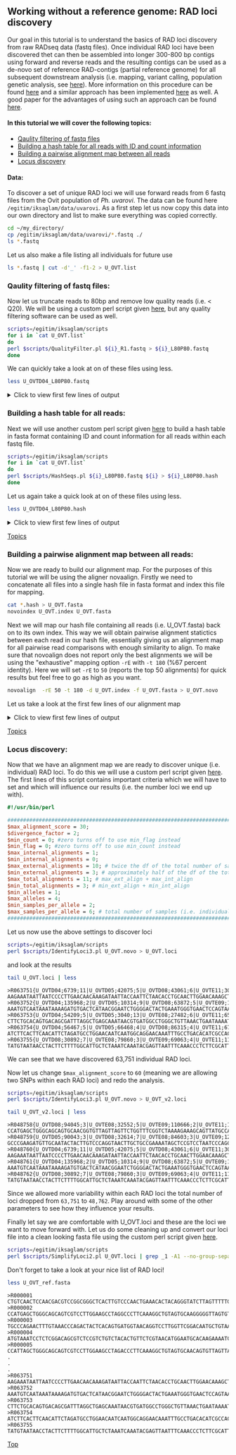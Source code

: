 ## Working without a reference genome: RAD loci discovery

Our goal in this tutorial is to understand the basics of RAD loci discovery from raw RADseq data (fastq files). Once individual RAD loci have been discovered thet can then be assembled into longer 300-800 bp contigs using forward and reverse reads and  the resulting contigs can be used as a de-novo set of reference RAD-contigs (partial reference genome) for all subsequent downstream analysis (i.e. mapping, variant calling, population genetic analysis, see [here](https://github.com/iksaglam/Zonguldak/blob/main/Files/Pop_Gen.md)). More information on this procedure can be found [here](https://onlinelibrary.wiley.com/doi/full/10.1111/mec.13732) and a similar approach has been implemented [here](https://onlinelibrary.wiley.com/doi/abs/10.1111/mec.15253) as well. A good paper for the advantages of using such an approach can be found [here](https://onlinelibrary.wiley.com/doi/full/10.1111/1755-0998.13324).


#### In this tutorial we will cover the following topics:
- [Qaulity filtering of fastq files](https://github.com/iksaglam/Zonguldak/blob/main/Files/ID_Loci.md#qaulity-filtering-of-fastq-files)
- [Building a hash table for all reads with ID and count information](https://github.com/iksaglam/Zonguldak/blob/main/Files/ID_Loci.md#building-a-hash-table-for-all-reads)
- [Building a pairwise alignment map between all reads](https://github.com/iksaglam/Zonguldak/blob/main/Files/ID_Loci.md#building-a-pairwise-alignment-map-between-all-reads)
- [Locus discovery](https://github.com/iksaglam/Zonguldak/blob/main/Files/ID_Loci.md#locus-discovery)

#### Data:
To discover a set of unique RAD loci we will use forward reads from 6 fastq files from the Ovit population of *Ph. uvarovi*. The data can be found here `/egitim/iksaglam/data/uvarovi`. As a first step let us now copy this data into our own directory and list to make sure everything was copied correctly.

```Bash
cd ~/my_directory/
cp /egitim/iksaglam/data/uvarovi/*.fastq ./
ls *.fastq
```

Let us also make a file listing all individuals for future use

```Bash
ls *.fastq | cut -d'_' -f1-2 > U_OVT.list
```


### Qaulity filtering of fastq files:

Now let us truncate reads to 80bp and remove low quality reads (i.e. < Q20). We will be using a custom perl script given [here](https://github.com/iksaglam/Zonguldak/blob/main/Scripts/QualityFilter.pl), but any quality filtering software can be used as well.

```Bash
scripts=/egitim/iksaglam/scripts
for i in `cat U_OVT.list`
do
perl $scripts/QualityFilter.pl ${i}_R1.fastq > ${i}_L80P80.fastq
done
```

We can quickly take a look at on of these files using less.

```Bash
less U_OVTD04_L80P80.fastq
```


<p><details><summary>Click to view first few lines of output</summary>

```
@HS1:444:C6AWNACXX:4:1101:1448:2123 2:N:0:TGACCA
CTACGTGCAGATCTTCAGGTGCTGGGGGAGCTGTGAGAAATGGGCGACCAGCATCGCAATATATTCGAATAGGGACAGTT
+
IIIIIEHIIIIIGGIIIIIFDAHGIIII@FEDG;7@==D@ACEE@B63>??<C>ABBD?@CCCDEEDA?ABCCDD?BD@C
@HS1:444:C6AWNACXX:4:1101:2428:2201 1:N:0:TGACCA
ATTACGCCGAGGTATTTGTATGAATTTACTACTTCTAGCCTCTGATTTCCACATGTGAAAACGTCCTTTGAAGAGATTCT
+
IIJJIIIGGFGGDGHGIGHHIICAHIGHIIJIIIGHC9CGGGGGGHHHE;?E@;??CBE>CCC=ABBCAC>CCC?CCCAC
@HS1:444:C6AWNACXX:4:1101:4611:2167 1:N:0:TGACCA
TGCTTTTAAAAAGTATGTTAGAAGAAGAATGTGACTCACGGTAGAATTATAATCACATCACGAATCCTAGTTAATTATTC
+
EGIJIJJIGHIIJCGIIIGIGIIIJIIJJJJIJJJJJJJJJFHHHIJIIIIIIGHJJGJHGHCEEFEEEECEECADDEFE
@HS1:444:C6AWNACXX:4:1101:5404:2136 1:N:0:TGACCA
AAGAGGAAAAATCAAATGCATGTGAAGGTCGTTTGAGCCTCTAGAGCTATCCGCCTTTTGGATGTCCAATACCACTACGA
```
</details><p>


### Building a hash table for all reads:
Next we will use another custom perl script given [here](https://github.com/iksaglam/Zonguldak/blob/main/Scripts/HashSeqs.pl) to build a hash table in fasta format containing ID and count information for all reads within each fastq file.  

```Bash
scripts=/egitim/iksaglam/scripts
for i in `cat U_OVT.list`
do
perl $scripts/HashSeqs.pl ${i}_L80P80.fastq ${i} > ${i}_L80P80.hash
done
```
Let us again take a quick look at on of these files using less.

```Bash
less U_OVTD04_L80P80.hash
```

<p><details><summary>Click to view first few lines of output</summary>

```
>U_OVTD04;1;4674
GCCATGACGGCCGAGCTCTGGAAGCGCAGGTCGGTCTTGAAGTCCTGAGCGATCTCCCTGACCAACCGCTGGAAGGGCAG
>U_OVTD04;2;4509
GATTTAAATTATATTTTAGGCCATAACTCAAAAACTATTGCAGATATTAACGTAATTCTTTCACGGAATTACACAGAAGA
>U_OVTD04;3;4185
AAGCCAGCGAGGCCTACTTGGTGGGACTTTTCGAAGACACCAACCTGTGCGCCATTCATGCCAAGCGAGTCACCATCATG
>U_OVTD04;4;4181
CGACACGCCCCATTCTGCTGTCACATAGATTGGAGCGCGCTGATGCCTCATTGCCGATTAATTACTACAGGCAAATTTAT
>U_OVTD04;5;3858
TCATCTGCATATAAGTGAAATGAACTGTATTTAAATACCGTGGATATGTCATTGATATATATGGAGAAACATAAAGGTCC
>U_OVTD04;6;3114
CTTACATCCACTATTCTCCCAATACGGCAGAAAATCAAGTGAAACTCTTCAGCGAAGATATAGATAGGCTGAGTAACTGG
>U_OVTD04;7;3095
ATCATCACTTCAACATTCTAGATGCCTGGAACAATCAATGGCAGGAACAAATTTGCCTGACACATCGCCACTTAATTGTA
>U_OVTD04;8;3029
TTGACTGCTGTTCGCCATGATGGTTGTCTGGACTTTAGTCGCTGCGGTAAAGGCTCTGGGAGCTCAGAGTGTATTGGCAG
>U_OVTD04;9;2416
CTGGTATTAAATAGATCAATATCGATAGAGTTTGAGAGGCGCATCATTCTATCAACTGGACTGTTGAAGCCATATTTAGT
>U_OVTD04;10;2129
TCATCTGAGACAACCCACAGAGAGATATCAACTGCTTAGAGAGTAGATCTAACTCTCGGACTCAGAGGGAGTAAGTTGTA
```
</details><p>  

[Topics](https://github.com/iksaglam/Zonguldak/blob/main/Files/ID_Loci.md#in-this-tutorial-we-will-cover-the-following-topics)

### Building a pairwise alignment map between all reads:
Now we are ready to build our alignment map. For the purposes of this tutorial we will be using the aligner novaalign. Firstly we need to concatenate all files into a single hash file in fasta format and index this file for mapping.

```Bash
cat *.hash > U_OVT.fasta
novoindex U_OVT.index U_OVT.fasta
```

Next we will map our hash file containing all reads (i.e. U_OVT.fasta) back on to its own index. This way we will obtain pairwise alignment statictics between each read in our hash file, essentially giving us an alignment map for all pairwise read comparisons with enough similarity to align. To make sure that novoalign does not report only the best alignments we will be using the "exhaustive" mapping option `-rE` with `-t 180` (%67 percent identity). Here we will set `-rE` to `50` (reports the top 50 alignments) for quick results but feel free to go as high as you want.
  
```Bash
novoalign  -rE 50 -t 180 -d U_OVT.index -f U_OVT.fasta > U_OVT.novo
```

Let us take a look at the first few lines of our alignment map

<p><details><summary>Click to view first few lines of output</summary>

```
# novoalign (V2.08.03 - Build Oct 16 2012 @ 12:37:58 - A short read aligner with qualities.
# (C) 2008,2009,2010,2011 NovoCraft Technologies Sdn Bhd.
# License file not found.
# Licensed for evaluation, educational, and not-for-profit use only.
#  novoalign -r E 50 -t 180 -d U_OVT.index -f U_OVT.fasta 
# Starting at Mon Jan 31 16:16:21 2022
# Interpreting input files as FASTA.
# Index Build Version: 2.8
# Hash length: 11
# Step size: 1
>U_OVTD04;1;4674        S       GCCATGACGGCCGAGCTCTGGAAGCGCAGGTCGGTCTTGAAGTCCTGAGCGATCTCCCTGACCAACCGCTGGAAGGGCAG        .       R       0       1       >U_OVTE11;1;10984       1       F       .       .       .
>U_OVTD04;1;4674        S       GCCATGACGGCCGAGCTCTGGAAGCGCAGGTCGGTCTTGAAGTCCTGAGCGATCTCCCTGACCAACCGCTGGAAGGGCAG        .       R       0       1       >U_OVTE08;1;9513        1       F       .       .       .
>U_OVTD04;1;4674        S       GCCATGACGGCCGAGCTCTGGAAGCGCAGGTCGGTCTTGAAGTCCTGAGCGATCTCCCTGACCAACCGCTGGAAGGGCAG        .       R       0       1       >U_OVTD05;1;10052       1       F       .       .       .
>U_OVTD04;1;4674        S       GCCATGACGGCCGAGCTCTGGAAGCGCAGGTCGGTCTTGAAGTCCTGAGCGATCTCCCTGACCAACCGCTGGAAGGGCAG        .       R       0       1       >U_OVTD08;1;14778       1       F       .       .       .
>U_OVTD04;1;4674        S       GCCATGACGGCCGAGCTCTGGAAGCGCAGGTCGGTCTTGAAGTCCTGAGCGATCTCCCTGACCAACCGCTGGAAGGGCAG        .       R       0       1       >U_OVTD04;1;4674        1       F       .       .       .
>U_OVTD04;1;4674        S       GCCATGACGGCCGAGCTCTGGAAGCGCAGGTCGGTCTTGAAGTCCTGAGCGATCTCCCTGACCAACCGCTGGAAGGGCAG        .       R       0       1       >U_OVTE09;1;20320       1       F       .       .       .
>U_OVTD04;1;4674        S       GCCATGACGGCCGAGCTCTGGAAGCGCAGGTCGGTCTTGAAGTCCTGAGCGATCTCCCTGACCAACCGCTGGAAGGGCAG        .       R       30      0       >U_OVTD04;135299;2      1       F       .       .       .       75T>G
>U_OVTD04;1;4674        S       GCCATGACGGCCGAGCTCTGGAAGCGCAGGTCGGTCTTGAAGTCCTGAGCGATCTCCCTGACCAACCGCTGGAAGGGCAG        .       R       30      0       >U_OVTE08;80772;3       1       F       .       .       .       73G>A
>U_OVTD04;1;4674        S       GCCATGACGGCCGAGCTCTGGAAGCGCAGGTCGGTCTTGAAGTCCTGAGCGATCTCCCTGACCAACCGCTGGAAGGGCAG        .       R       30      0       >U_OVTE08;3589;12       1       F       .       .       .       77C>G
>U_OVTD04;1;4674        S       GCCATGACGGCCGAGCTCTGGAAGCGCAGGTCGGTCTTGAAGTCCTGAGCGATCTCCCTGACCAACCGCTGGAAGGGCAG        .       R       30      0       >U_OVTE09;22664;7       1       F       .       .       .       20T>G
>U_OVTD04;1;4674        S       GCCATGACGGCCGAGCTCTGGAAGCGCAGGTCGGTCTTGAAGTCCTGAGCGATCTCCCTGACCAACCGCTGGAAGGGCAG        .       R       30      0       >U_OVTD08;40935;6       1       F       .       .       .       38C>T
>U_OVTD04;1;4674        S       GCCATGACGGCCGAGCTCTGGAAGCGCAGGTCGGTCTTGAAGTCCTGAGCGATCTCCCTGACCAACCGCTGGAAGGGCAG        .       R       30      0       >U_OVTD04;134146;2      1       F       .       .       .       57G>C
>U_OVTD04;1;4674        S       GCCATGACGGCCGAGCTCTGGAAGCGCAGGTCGGTCTTGAAGTCCTGAGCGATCTCCCTGACCAACCGCTGGAAGGGCAG        .       R       30      0       >U_OVTD05;30610;6       1       F       .       .       .       1T>G
>U_OVTD04;1;4674        S       GCCATGACGGCCGAGCTCTGGAAGCGCAGGTCGGTCTTGAAGTCCTGAGCGATCTCCCTGACCAACCGCTGGAAGGGCAG        .       R       30      0       >U_OVTE11;108248;2      1       F       .       .       .       2T>C
>U_OVTD04;1;4674        S       GCCATGACGGCCGAGCTCTGGAAGCGCAGGTCGGTCTTGAAGTCCTGAGCGATCTCCCTGACCAACCGCTGGAAGGGCAG        .       R       30      0       >U_OVTE09;4653;12       1       F       .       .       .       7T>A
>U_OVTD04;1;4674        S       GCCATGACGGCCGAGCTCTGGAAGCGCAGGTCGGTCTTGAAGTCCTGAGCGATCTCCCTGACCAACCGCTGGAAGGGCAG        .       R       30      0       >U_OVTE11;43254;5       1       F       .       .       .       22T>A
>U_OVTD04;1;4674        S       GCCATGACGGCCGAGCTCTGGAAGCGCAGGTCGGTCTTGAAGTCCTGAGCGATCTCCCTGACCAACCGCTGGAAGGGCAG        .       R       30      0       >U_OVTD05;8641;9        1       F       .       .       .       77T>G
>U_OVTD04;1;4674        S       GCCATGACGGCCGAGCTCTGGAAGCGCAGGTCGGTCTTGAAGTCCTGAGCGATCTCCCTGACCAACCGCTGGAAGGGCAG        .       R       30      0       >U_OVTE09;130083;2      1       F       .       .       .       9A>G
>U_OVTD04;1;4674        S       GCCATGACGGCCGAGCTCTGGAAGCGCAGGTCGGTCTTGAAGTCCTGAGCGATCTCCCTGACCAACCGCTGGAAGGGCAG        .       R       30      0       >U_OVTE09;3742;13       1       F       .       .       .       48C>A
>U_OVTD04;1;4674        S       GCCATGACGGCCGAGCTCTGGAAGCGCAGGTCGGTCTTGAAGTCCTGAGCGATCTCCCTGACCAACCGCTGGAAGGGCAG        .       R       30      0       >U_OVTD05;96175;3       1       F       .       .       .       61G>A
>U_OVTD04;1;4674        S       GCCATGACGGCCGAGCTCTGGAAGCGCAGGTCGGTCTTGAAGTCCTGAGCGATCTCCCTGACCAACCGCTGGAAGGGCAG        .       R       30      0       >U_OVTE11;12356;8       1       F       .       .       .       29T>G
>U_OVTD04;1;4674        S       GCCATGACGGCCGAGCTCTGGAAGCGCAGGTCGGTCTTGAAGTCCTGAGCGATCTCCCTGACCAACCGCTGGAAGGGCAG        .       R       30      0       >U_OVTE08;54664;4       1       F       .       .       .       80T>G
>U_OVTD04;1;4674        S       GCCATGACGGCCGAGCTCTGGAAGCGCAGGTCGGTCTTGAAGTCCTGAGCGATCTCCCTGACCAACCGCTGGAAGGGCAG        .       R       30      0       >U_OVTE09;81380;3       1       F       .       .       .       10T>G
>U_OVTD04;1;4674        S       GCCATGACGGCCGAGCTCTGGAAGCGCAGGTCGGTCTTGAAGTCCTGAGCGATCTCCCTGACCAACCGCTGGAAGGGCAG        .       R       30      0       >U_OVTD08;28511;7       1       F       .       .       .       20T>G
>U_OVTD04;1;4674        S       GCCATGACGGCCGAGCTCTGGAAGCGCAGGTCGGTCTTGAAGTCCTGAGCGATCTCCCTGACCAACCGCTGGAAGGGCAG        .       R       30      0       >U_OVTD08;3367;15       1       F       .       .       .       26T>G
>U_OVTD04;1;4674        S       GCCATGACGGCCGAGCTCTGGAAGCGCAGGTCGGTCTTGAAGTCCTGAGCGATCTCCCTGACCAACCGCTGGAAGGGCAG        .       R       30      0       >U_OVTE09;45064;5       1       F       .       .       .       39T>G
>U_OVTD04;1;4674        S       GCCATGACGGCCGAGCTCTGGAAGCGCAGGTCGGTCTTGAAGTCCTGAGCGATCTCCCTGACCAACCGCTGGAAGGGCAG        .       R       30      0       >U_OVTD08;2035;18       1       F       .       .       .       77T>G
>U_OVTD04;1;4674        S       GCCATGACGGCCGAGCTCTGGAAGCGCAGGTCGGTCTTGAAGTCCTGAGCGATCTCCCTGACCAACCGCTGGAAGGGCAG        .       R       30      0       >U_OVTE09;34851;6       1       F       .       .       .       50A>C
>U_OVTD04;1;4674        S       GCCATGACGGCCGAGCTCTGGAAGCGCAGGTCGGTCTTGAAGTCCTGAGCGATCTCCCTGACCAACCGCTGGAAGGGCAG        .       R       30      0       >U_OVTE08;85807;3       1       F       .       .       .       9A>G
>U_OVTD04;1;4674        S       GCCATGACGGCCGAGCTCTGGAAGCGCAGGTCGGTCTTGAAGTCCTGAGCGATCTCCCTGACCAACCGCTGGAAGGGCAG        .       R       30      0       >U_OVTE11;35151;5       1       F       .       .       .       76T>G
>U_OVTD04;1;4674        S       GCCATGACGGCCGAGCTCTGGAAGCGCAGGTCGGTCTTGAAGTCCTGAGCGATCTCCCTGACCAACCGCTGGAAGGGCAG        .       R       30      0       >U_OVTD05;5820;10       1       F       .       .       .       29T>G
```
</details><p>  

[Topics](https://github.com/iksaglam/Zonguldak/blob/main/Files/ID_Loci.md#in-this-tutorial-we-will-cover-the-following-topics)  
  
### Locus discovery:
Now that we have an alignment map we are ready to discover unique (i.e. individual) RAD loci. To do this we will use a custom perl script given [here](https://github.com/iksaglam/Zonguldak/blob/main/Scripts/IdentifyLoci3.pl). The first lines of this script contains important criteria which we will have to set and which will influence our results (i.e. the number loci we end up with).

```Perl
#!/usr/bin/perl

#######################################################################################
$max_alignment_score = 30;
$divergence_factor = 2;
$min_count = 0; #zero turns off to use min_flag instead
$min_flag = 0; #zero turns off to use min_count instead
$max_internal_alignments = 1;
$min_internal_alignments = 0;
$max_external_alignments = 10; # twice the df of the total number of samples (i.e. individuals) in the alignment
$min_external_alignments = 3; # approximately half of the df of the total number of samples (i.e. individuals) in the alignment
$max_total_alignments = 11; # max_ext_align + max_int_align
$min_total_alignments = 3; # min_ext_align + min_int_align
$min_alleles = 1;
$max_alleles = 4;
$min_samples_per_allele = 2;
$max_samples_per_allele = 6; # total number of samples (i.e. individuals) in the alignment
#######################################################################################
```

Let us now use the above settings to discover loci 

```Bash
scripts=/egitim/iksaglam/scripts
perl $scripts/IdentifyLoci3.pl U_OVT.novo > U_OVT.loci
```
and look at the results
```  Bash
tail U_OVT.loci | less 
```  

```
>R063751{U_OVTD04;6739;11|U_OVTD05;42075;5|U_OVTD08;43061;6|U_OVTE11;30125;6}
AAGAAATAATTAATCCCCTTGAACAACAAAGATAATTACCAATTCTAACACCTGCAACTTGGAACAAAGCTGAAGAATAA
>R063752{U_OVTD04;135968;2|U_OVTD05;10314;9|U_OVTD08;63872;5|U_OVTE09;131719;2}
AAATGTCAATAAATAAAAGATGTGACTCATAACGGAATCTGGGGACTACTGAAATGGGTGAACTCCAGTAATTTTTTTGT
>R063753{U_OVTD04;54209;5|U_OVTD05;3040;13|U_OVTE08;27482;6|U_OVTE11;65041;4}
CTTCTGCACAGTGACAGCGATTTAGGCTGAGCAAATAACGTGATGGCCTGGGCTGTTAAACTGAATAAAATTTGAACGGT
>R063754{U_OVTD04;56467;5|U_OVTD05;66468;4|U_OVTD08;86315;4|U_OVTE11;67825;4}
ATCTTCACTTCAACATTCTAGATGCCTGGAACAATCAATGGCAGGAACAAATTTGCCTGACACATCGCCACTCCTTGGGA
>R063755{U_OVTD08;30892;7|U_OVTE08;79860;3|U_OVTE09;69063;4|U_OVTE11;116063;2}
TATGTAATAACCTACTTCTTTTGGCATTGCTCTAAATCAAATACGAGTTAATTTCAAACCCTCTTCGCATTATACTAAGG
```
We can see that we have discovered 63,751 individual RAD loci.
  
Now let us change `$max_alignment_score` to `60` (meaning we are allowing two SNPs within each RAD loci) and redo the analysis.
  
```Bash
scripts=/egitim/iksaglam/scripts
perl $scripts/IdentifyLoci3.pl U_OVT.novo > U_OVT_v2.loci
```  
```Bash
tail U_OVT_v2.loci | less 
```    
```
>R048758{U_OVTD08;94045;3|U_OVTE08;32552;5|U_OVTE09;110666;2|U_OVTE11;17694;7}
CCATGAGCTGGGCAGCAGTGCAACGGTGTTAGTTAGTTCTGGTTTCGGTCTAAAAGAAAGCAGTTATGCCAAGAGATAGC
>R048759{U_OVTD05;90043;3|U_OVTD08;32614;7|U_OVTE08;84603;3|U_OVTE09;128650;2|U_OVTE11;46068;5}
GCCCGAAGATGTTGCAATACTACTTGTCCCAGGTAACTTGCTGCCGAAAATAGCTCCGTCCTAATCCCAGCTGACTGCTG
>R048760{U_OVTD04;6739;11|U_OVTD05;42075;5|U_OVTD08;43061;6|U_OVTE11;30125;6}
AAGAAATAATTAATCCCCTTGAACAACAAAGATAATTACCAATTCTAACACCTGCAACTTGGAACAAAGCTGAAGAATAA
>R048761{U_OVTD04;135968;2|U_OVTD05;10314;9|U_OVTD08;63872;5|U_OVTE09;131719;2}
AAATGTCAATAAATAAAAGATGTGACTCATAACGGAATCTGGGGACTACTGAAATGGGTGAACTCCAGTAATTTTTTTGT
>R048762{U_OVTD08;30892;7|U_OVTE08;79860;3|U_OVTE09;69063;4|U_OVTE11;116063;2}
TATGTAATAACCTACTTCTTTTGGCATTGCTCTAAATCAAATACGAGTTAATTTCAAACCCTCTTCGCATTATACTAAGG
```
Since we allowed more variability within each RAD loci the total number of loci dropped from `63,751` to `48,762`. Play around with some of the other parameters to see how they influence your results.
  
Finally let say we are comfortable with U_OVT.loci and these are the loci we want to move forward with. Let us do some cleaning up and convert our loci file into a clean looking fasta file using the custom perl script given [here](https://github.com/iksaglam/Zonguldak/blob/main/Scripts/SimplifyLoci2.pl).
  
```Bash
scripts=/egitim/iksaglam/scripts
perl $scripts/SimplifyLoci2.pl U_OVT.loci | grep _1 -A1 --no-group-separator | sed 's/_1//' > U_OVT_ref.fasta
```
Don't forget to take a look at your nice list of RAD loci!
```Bash
less U_OVT_ref.fasta
```
```
>R000001
CTGTCAACTCCAACGACGTCCGGCGGGCTCACTTGTCCCAACTGAAACACTACAGGGTATCTTAGTTTTTGTATATTGCT
>R000002
CCATGAGCTGGGCAGCAGTCGTCCTTGGAAGCCTAGGCCCTTCAAAGGCTGTAGTGCAAGGGGGTTAGTGTTAGTTGGAC
>R000003
TGCCCAGAACTTTGTAAACCCAGACTACTCACAGTGATGGTAACAGGTCCTTGGTTCGGACAATGCTGTAATTTAATTTC
>R000004
ATGTAAATCCTCTCGGACAGCGTCTCCGTCTGTCTACACTGTTCTCGTAACATGGAATGCACAAGAAAATCCTACGTTAC
>R000005
CCATTAGCTGGGCAGCAGTCGTCCTTGGAAGCCTAGACCCTTCAAAGGCTGTAGTGCAACAGTGTTAGTTAGTTAGTTGA
.
.
.
>R063751
AAGAAATAATTAATCCCCTTGAACAACAAAGATAATTACCAATTCTAACACCTGCAACTTGGAACAAAGCTGAAGAATAA
>R063752
AAATGTCAATAAATAAAAGATGTGACTCATAACGGAATCTGGGGACTACTGAAATGGGTGAACTCCAGTAATTTTTTTGT
>R063753
CTTCTGCACAGTGACAGCGATTTAGGCTGAGCAAATAACGTGATGGCCTGGGCTGTTAAACTGAATAAAATTTGAACGGT
>R063754
ATCTTCACTTCAACATTCTAGATGCCTGGAACAATCAATGGCAGGAACAAATTTGCCTGACACATCGCCACTCCTTGGGA
>R063755
TATGTAATAACCTACTTCTTTTGGCATTGCTCTAAATCAAATACGAGTTAATTTCAAACCCTCTTCGCATTATACTAAGG
```
[Top](https://github.com/iksaglam/Zonguldak/blob/main/Files/ID_Loci.md#working-without-a-reference-genome-rad-loci-discovery)
